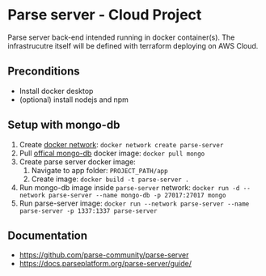 # Parse server - Cloud Project
Parse server back-end intended running in docker container(s). The infrastrucutre itself will be defined with terraform deploying on AWS Cloud.

## Preconditions
 - Install docker desktop
 - (optional) install nodejs and npm

## Setup with mongo-db
1. Create [docker network](https://docs.docker.com/get-started/07_multi_container/): `docker network create parse-server`
2. Pull [offical mongo-db](https://hub.docker.com/_/mongo) docker image: `docker pull mongo`
3. Create parse server docker image:
    1. Navigate to app folder: `PROJECT_PATH/app`
    2. Create image: `docker build -t parse-server .`
4. Run mongo-db image inside `parse-server` network: `docker run -d --network parse-server --name mongo-db -p 27017:27017 mongo`
5. Run parse-server image: `docker run --network parse-server --name parse-server -p 1337:1337 parse-server`

## Documentation
- https://github.com/parse-community/parse-server
- https://docs.parseplatform.org/parse-server/guide/
